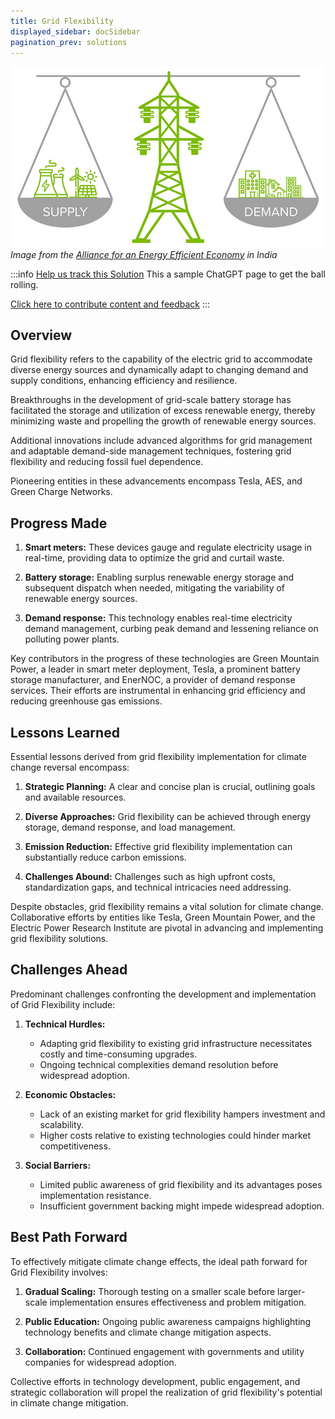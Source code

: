 ```yaml
---
title: Grid Flexibility
displayed_sidebar: docSidebar
pagination_prev: solutions
---
```


![Cover Image](../static/img/grid-flexibility.jpg)
_Image from the [Alliance for an Energy Efficient Economy](https://aeee.in/why-indian-grid-operators-need-to-acknowledge-demand-flexibility-for-optimal-grid-operation/) in India_

:::info [Help us track this Solution](contribute)
This a sample ChatGPT page to get the ball rolling.

[Click here to contribute content and feedback](contribute)
:::

## Overview

Grid flexibility refers to the capability of the electric grid to accommodate diverse energy sources and dynamically adapt to changing demand and supply conditions, enhancing efficiency and resilience.

Breakthroughs in the development of grid-scale battery storage has facilitated the storage and utilization of excess renewable energy, thereby minimizing waste and propelling the growth of renewable energy sources. 

Additional innovations include advanced algorithms for grid management and adaptable demand-side management techniques, fostering grid flexibility and reducing fossil fuel dependence.

Pioneering entities in these advancements encompass Tesla, AES, and Green Charge Networks.

## Progress Made

1. **Smart meters:** These devices gauge and regulate electricity usage in real-time, providing data to optimize the grid and curtail waste.

2. **Battery storage:** Enabling surplus renewable energy storage and subsequent dispatch when needed, mitigating the variability of renewable energy sources.

3. **Demand response:** This technology enables real-time electricity demand management, curbing peak demand and lessening reliance on polluting power plants.

Key contributors in the progress of these technologies are Green Mountain Power, a leader in smart meter deployment, Tesla, a prominent battery storage manufacturer, and EnerNOC, a provider of demand response services. Their efforts are instrumental in enhancing grid efficiency and reducing greenhouse gas emissions.

## Lessons Learned

Essential lessons derived from grid flexibility implementation for climate change reversal encompass:

1. **Strategic Planning:** A clear and concise plan is crucial, outlining goals and available resources.

2. **Diverse Approaches:** Grid flexibility can be achieved through energy storage, demand response, and load management.

3. **Emission Reduction:** Effective grid flexibility implementation can substantially reduce carbon emissions.

4. **Challenges Abound:** Challenges such as high upfront costs, standardization gaps, and technical intricacies need addressing.

Despite obstacles, grid flexibility remains a vital solution for climate change. Collaborative efforts by entities like Tesla, Green Mountain Power, and the Electric Power Research Institute are pivotal in advancing and implementing grid flexibility solutions.

## Challenges Ahead

Predominant challenges confronting the development and implementation of Grid Flexibility include:

1. **Technical Hurdles:**

   - Adapting grid flexibility to existing grid infrastructure necessitates costly and time-consuming upgrades.
   - Ongoing technical complexities demand resolution before widespread adoption.

2. **Economic Obstacles:**

   - Lack of an existing market for grid flexibility hampers investment and scalability.
   - Higher costs relative to existing technologies could hinder market competitiveness.

3. **Social Barriers:**

   - Limited public awareness of grid flexibility and its advantages poses implementation resistance.
   - Insufficient government backing might impede widespread adoption.

## Best Path Forward

To effectively mitigate climate change effects, the ideal path forward for Grid Flexibility involves:

1. **Gradual Scaling:** Thorough testing on a smaller scale before larger-scale implementation ensures effectiveness and problem mitigation.
   
2. **Public Education:** Ongoing public awareness campaigns highlighting technology benefits and climate change mitigation aspects.

3. **Collaboration:** Continued engagement with governments and utility companies for widespread adoption.

Collective efforts in technology development, public engagement, and strategic collaboration will propel the realization of grid flexibility's potential in climate change mitigation.
